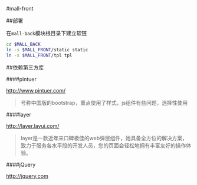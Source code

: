 #mall-front

##部署


在`mall-back`模块根目录下建立软链

```sh
cd $MALL_BACK
ln -s $MALL_FRONT/static static
ln -s $MALL_FRONT/tpl tpl
```

##依赖第三方库

####pintuer

http://www.pintuer.com/
>号称中国版的bootstrap，重点使用了样式，js组件有些问题，选择性使用


####layer

http://layer.layui.com/
>layer是一款近年来口碑极佳的web弹层组件，她具备全方位的解决方案，致力于服务各水平段的开发人员，您的页面会轻松地拥有丰富友好的操作体验。

####jQuery

http://jquery.com
